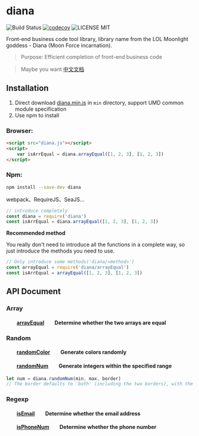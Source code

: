 # diana

![Build Status](https://travis-ci.org/MuYunyun/diana.svg?branch=master) [![codecov](https://codecov.io/gh/MuYunyun/diana/branch/master/graph/badge.svg)](https://codecov.io/gh/MuYunyun/diana) ![LICENSE MIT](https://img.shields.io/npm/l/express.svg)

Front-end business code tool library, library name from the LOL Moonlight goddess - Diana (Moon Force incarnation).

> Purpose: Efficient completion of front-end business code

> Maybe you want [中文文档](https://github.com/MuYunyun/diana/blob/master/README-zh_cn.md)

## Installation

1. Direct download [diana.min.js](https://github.com/proYang/outils/blob/master/min/outils.min.js) in `min` directory, support UMD common module specification
2. Use npm to install

### Browser:

``` html
<script src="diana.js"></script>
<script>
    var isArrEqual = diana.arrayEqual([1, 2, 3], [1, 2, 3])
</script>
```

### Npm:

```bash
npm install --save-dev diana
```

webpack、RequireJS、SeaJS...
```js
// introduce completely
const diana = require('diana')
const isArrEqual = diana.arrayEqual([1, 2, 3], [1, 2, 3])
```

**Recommended method**

You really don't need to introduce all the functions in a complete way, so just introduce the methods you need to use.
``` javascript
// Only introduce some methods('diana/<method>')
const arrayEqual = require('diana/arrayEqual')
const isArrEqual = arrayEqual([1, 2, 3], [1, 2, 3])
```

## API Document

### Array
#### &emsp;&emsp;[arrayEqual](https://github.com/MuYunyun/diana/blob/master/src/array/arrayEqual.js)&emsp;&emsp;Determine whether the two arrays are equal

### Random
#### &emsp;&emsp;[randomColor](https://github.com/MuYunyun/diana/blob/master/src/random/randomColor.js)&emsp;&emsp;Generate colors randomly
#### &emsp;&emsp;[randomNum](https://github.com/MuYunyun/diana/blob/master/src/random/randomNum.js)&emsp;&emsp;Generate integers within the specified range
```js
let num = diana.randomNum(min, max, border)
// The border defaults to 'both' (including the two borders), with the optional 'left' (including the left border), 'right' (including the right border), 'no' (without the border)
```

### Regexp
#### &emsp;&emsp;[isEmail](https://github.com/MuYunyun/diana/blob/master/src/regexp/isEmail.js)&emsp;&emsp;Determine whether the email address
#### &emsp;&emsp;[isPhoneNum](https://github.com/MuYunyun/diana/blob/master/src/regexp/isPhoneNum.js)&emsp;&emsp;Determine whether the phone number